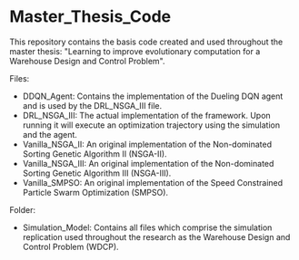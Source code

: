 # Master_Thesis_Code
This repository contains the basis code created and used throughout the master thesis: "Learning to improve evolutionary computation for a Warehouse Design and Control Problem".

Files:
  - DDQN_Agent: Contains the implementation of the Dueling DQN agent and is used by the DRL_NSGA_III file.
  - DRL_NSGA_III: The actual implementation of the framework. Upon running it will execute an optimization trajectory using the simulation and the agent.
  - Vanilla_NSGA_II: An original implementation of the Non-dominated Sorting Genetic Algorithm II (NSGA-II).
  - Vanilla_NSGA_III: An original implementation of the Non-dominated Sorting Genetic Algorithm III (NSGA-III).
  - Vanilla_SMPSO: An original implementation of the Speed Constrained Particle Swarm Optimization (SMPSO).

Folder:
  - Simulation_Model: Contains all files which comprise the simulation replication used throughout the research as the Warehouse Design and Control Problem (WDCP).
